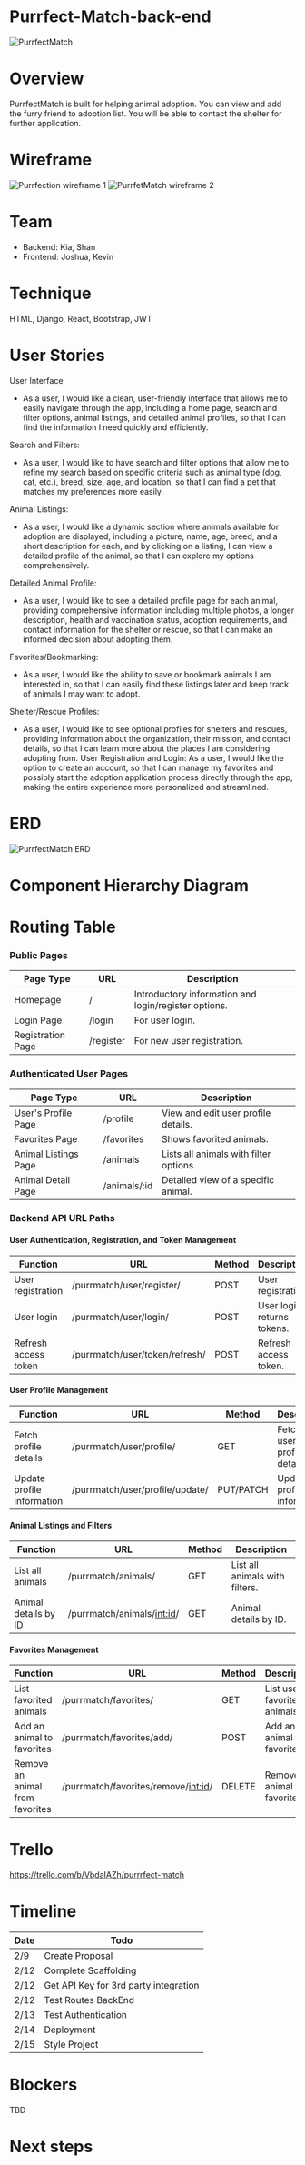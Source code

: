 # Purrfect-Match-back-end
![PurrfectMatch](https://github.com/makeyourwon/Purrfect-Match-back-end/assets/149891853/7a1ffc3c-278d-4a94-a1af-3c9ebff69364)


# Overview
PurrfectMatch is built for helping animal adoption. You can view and add the furry friend to adoption list. You will be able to contact the shelter for further application.

# Wireframe
![Purrfection wireframe 1](https://github.com/makeyourwon/Purrfect-Match-back-end/assets/149891853/c027f639-ee29-4db1-8b3a-392d6cabd1d4)
![PurrfetMatch wireframe 2](https://github.com/makeyourwon/Purrfect-Match-back-end/assets/149891853/25e214bb-cd20-4166-bf84-029094d0fa94)


# Team
- Backend: Kia, Shan
- Frontend: Joshua, Kevin

# Technique
HTML, Django, React, Bootstrap, JWT

# User Stories

User Interface
- As a user, I would like a clean, user-friendly interface that allows me to easily navigate through the app, including a home page, search and filter options, animal listings, and detailed animal profiles, so that I can find the information I need quickly and efficiently.
  
Search and Filters: 
- As a user, I would like to have search and filter options that allow me to refine my search based on specific criteria such as animal type (dog, cat, etc.), breed, size, age, and location, so that I can find a pet that matches my preferences more easily.


Animal Listings: 
- As a user, I would like a dynamic section where animals available for adoption are displayed, including a picture, name, age, breed, and a short description for each, and by clicking on a listing, I can view a detailed profile of the animal, so that I can explore my options comprehensively.
  
Detailed Animal Profile: 
- As a user, I would like to see a detailed profile page for each animal, providing comprehensive information including multiple photos, a longer description, health and vaccination status, adoption requirements, and contact information for the shelter or rescue, so that I can make an informed decision about adopting them.
  
Favorites/Bookmarking: 
- As a user, I would like the ability to save or bookmark animals I am interested in, so that I can easily find these listings later and keep track of animals I may want to adopt.
  
Shelter/Rescue Profiles: 
- As a user, I would like to see optional profiles for shelters and rescues, providing information about the organization, their mission, and contact details, so that I can learn more about the places I am considering adopting from.
User Registration and Login: As a user, I would like the option to create an account, so that I can manage my favorites and possibly start the adoption application process directly through the app, making the entire experience more personalized and streamlined.

# ERD
![PurrfectMatch ERD](https://github.com/makeyourwon/Purrfect-Match-back-end/assets/149891853/8d571696-027e-4040-809a-1465a97ea7af)

# Component Hierarchy Diagram

# Routing Table

### Public Pages
| Page Type           | URL        | Description                                           |
|---------------------|------------|-------------------------------------------------------|
| Homepage            | /          | Introductory information and login/register options.  |
| Login Page          | /login     | For user login.                                       |
| Registration Page   | /register  | For new user registration.                            |
### Authenticated User Pages
| Page Type            | URL           | Description                            |
|----------------------|---------------|----------------------------------------|
| User's Profile Page  | /profile      | View and edit user profile details.    |
| Favorites Page       | /favorites    | Shows favorited animals.               |
| Animal Listings Page | /animals      | Lists all animals with filter options. |
| Animal Detail Page   | /animals/:id  | Detailed view of a specific animal.    |
### Backend API URL Paths
#### User Authentication, Registration, and Token Management
| Function              | URL                                  | Method    | Description                    |
|-----------------------|--------------------------------------|-----------|--------------------------------|
| User registration     | /purrmatch/user/register/            | POST      | User registration.             |
| User login            | /purrmatch/user/login/               | POST      | User login, returns tokens.    |
| Refresh access token  | /purrmatch/user/token/refresh/       | POST      | Refresh access token.          |
#### User Profile Management
| Function               | URL                                   | Method    | Description                   |
|------------------------|---------------------------------------|-----------|-------------------------------|
| Fetch profile details  | /purrmatch/user/profile/              | GET       | Fetch user's profile details. |
| Update profile information | /purrmatch/user/profile/update/   | PUT/PATCH | Update profile information.   |
#### Animal Listings and Filters
| Function             | URL                              | Method | Description                        |
|----------------------|----------------------------------|--------|------------------------------------|
| List all animals     | /purrmatch/animals/              | GET    | List all animals with filters.     |
| Animal details by ID | /purrmatch/animals/<int:id>/     | GET    | Animal details by ID.              |
#### Favorites Management
| Function                   | URL                                      | Method | Description                      |
|----------------------------|------------------------------------------|--------|----------------------------------|
| List favorited animals     | /purrmatch/favorites/                    | GET    | List user's favorited animals.   |
| Add an animal to favorites | /purrmatch/favorites/add/                | POST   | Add an animal to favorites.      |
| Remove an animal from favorites | /purrmatch/favorites/remove/<int:id>/ | DELETE | Remove an animal from favorites. |

# Trello
https://trello.com/b/VbdaIAZh/purrrfect-match

# Timeline

|Date | Todo |
|-----|------|
|2/9  | Create Proposal|
|2/12 | Complete Scaffolding|
|2/12 | Get API Key for 3rd party integration|
|2/12 | Test Routes BackEnd|
|2/13 | Test Authentication|
|2/14 | Deployment|
|2/15 | Style Project|


# Blockers
TBD

# Next steps



